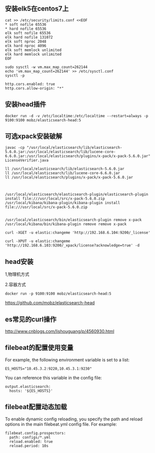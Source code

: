 ## 安装elk5在centos7上
```
cat >> /etc/security/limits.conf <<EOF
* soft nofile 65536
* hard nofile 65536
elk soft nofile 65536
elk hard nofile 131072
elk soft nproc 2048
elk hard nproc 4096
elk soft memlock unlimited
elk hard memlock unlimited
EOF

sudo sysctl -w vm.max_map_count=262144
echo 'vm.max_map_count=262144' >> /etc/sysctl.conf
sysctl -p
```


```
http.cors.enabled: true
http.cors.allow-origin: "*"
```


## 安装head插件
```
docker run -d -v /etc/localtime:/etc/localtime --restart=always -p 9100:9100 mobz/elasticsearch-head:5
```

## 可选xpack安装破解
```
javac -cp "/usr/local/elasticsearch/lib/elasticsearch-5.6.0.jar:/usr/local/elasticsearch/lib/lucene-core-6.6.0.jar:/usr/local/elasticsearch/plugins/x-pack/x-pack-5.6.0.jar" LicenseVerifier.java

ll /usr/local/elasticsearch/lib/elasticsearch-5.6.0.jar
ll /usr/local/elasticsearch/lib/lucene-core-6.6.0.jar
ll /usr/local/elasticsearch/plugins/x-pack/x-pack-5.6.0.jar



/usr/local/elasticsearch/elasticsearch-plugin/elasticsearch-plugin install file:///usr/local/src/x-pack-5.6.0.zip
/usr/local/kibana/kibana-plugin/kibana-plugin install file:///usr/local/src/x-pack-5.6.0.zip


/usr/local/elasticsearch/bin/elasticsearch-plugin remove x-pack
/usr/local/kibana/bin/kibana-plugin remove remove x-pack

curl -XGET -u elastic:changeme 'http://192.168.6.104:9200/_license'

curl -XPUT -u elastic:changeme 'http://192.168.6.103:9200/_xpack/license?acknowledge=true' -d 
```

## head安装
1,物理机方式

2.容器方式
```
docker run -p 9100:9100 mobz/elasticsearch-head:5
```
https://github.com/mobz/elasticsearch-head


## es常见的curl操作
http://www.cnblogs.com/lishouguang/p/4560930.html


## filebeat的配置使用变量
For example, the following environment variable is set to a list:
```
ES_HOSTS="10.45.3.2:9220,10.45.3.1:9230"
```
You can reference this variable in the config file:
```
output.elasticsearch:
  hosts: '${ES_HOSTS}'
```

## filebeat配置动态加载
To enable dynamic config reloading, you specify the path and reload options in the main filebeat.yml config file. For example:
```
filebeat.config.prospectors:
  path: configs/*.yml
  reload.enabled: true
  reload.period: 10s
```

